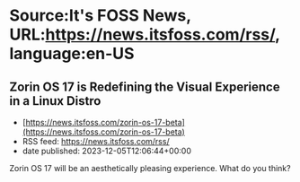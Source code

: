 # Source:It's FOSS News, URL:https://news.itsfoss.com/rss/, language:en-US

## Zorin OS 17 is Redefining the Visual Experience in a Linux Distro
 - [https://news.itsfoss.com/zorin-os-17-beta](https://news.itsfoss.com/zorin-os-17-beta)
 - RSS feed: https://news.itsfoss.com/rss/
 - date published: 2023-12-05T12:06:44+00:00

Zorin OS 17 will be an aesthetically pleasing experience. What do you think?

